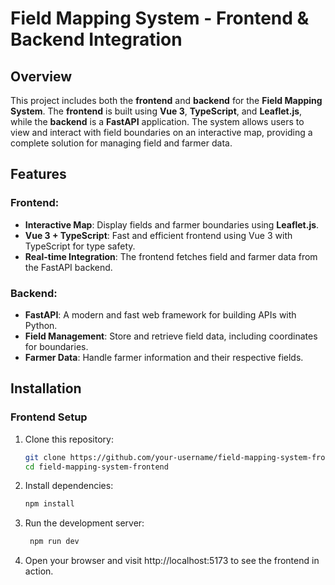 # Field Mapping System - Frontend & Backend Integration

## Overview

This project includes both the **frontend** and **backend** for the **Field Mapping System**. The **frontend** is built using **Vue 3**, **TypeScript**, and **Leaflet.js**, while the **backend** is a **FastAPI** application. The system allows users to view and interact with field boundaries on an interactive map, providing a complete solution for managing field and farmer data.

## Features

### Frontend:

- **Interactive Map**: Display fields and farmer boundaries using **Leaflet.js**.
- **Vue 3 + TypeScript**: Fast and efficient frontend using Vue 3 with TypeScript for type safety.
- **Real-time Integration**: The frontend fetches field and farmer data from the FastAPI backend.

### Backend:

- **FastAPI**: A modern and fast web framework for building APIs with Python.
- **Field Management**: Store and retrieve field data, including coordinates for boundaries.
- **Farmer Data**: Handle farmer information and their respective fields.

## Installation

### Frontend Setup

1. Clone this repository:

   ```bash
   git clone https://github.com/your-username/field-mapping-system-frontend.git
   cd field-mapping-system-frontend
   ```

2. Install dependencies:
   ```bash
   npm install
   ```
3. Run the development server:

   ```bash
    npm run dev
   ```

4. Open your browser and visit http://localhost:5173 to see the frontend in action.
